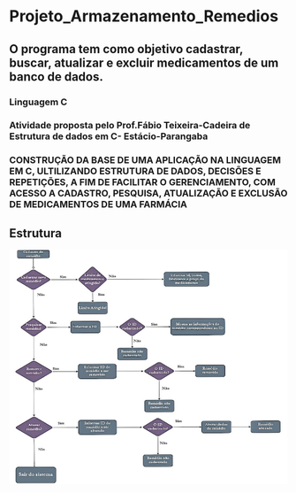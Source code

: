 # Projeto_Armazenamento_Remedios

## O programa tem como objetivo cadastrar, buscar, atualizar e excluir medicamentos de um banco de dados.

### Linguagem C

### Atividade proposta pelo Prof.Fábio Teixeira-Cadeira de Estrutura de dados em C- Estácio-Parangaba

### CONSTRUÇÃO DA BASE DE UMA APLICAÇÃO NA LINGUAGEM EM C, ULTILIZANDO ESTRUTURA DE DADOS, DECISÕES E REPETIÇÕES, A FIM DE FACILITAR O GERENCIAMENTO, COM ACESSO A CADASTRO, PESQUISA, ATUALIZAÇÃO E EXCLUSÃO DE MEDICAMENTOS DE UMA FARMÁCIA

## Estrutura
![Estrutura Command](https://github.com/LaisGLima/Projeto_Armazenamento_Remedios/blob/main/fluxograma.jpg)

